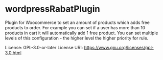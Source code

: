 # wordpressRabatPlugin

Plugin for Woocommerce to set an amount of products which adds free products to order. For example you can set if a user has more than 10 products in cart it will automatically add 1 free product. You can set multiple levels of this configuration - the higher level the higher priority for rule.

License: GPL-3.0-or-later
License URI: https://www.gnu.org/licenses/gpl-3.0.html
